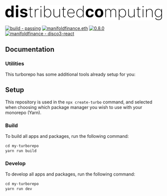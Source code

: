<div align="center">

  <img src="./.github/banner.svg">

</div>


[![build - passing](https://img.shields.io/badge/build-passing-black)](https://) [![manifoldfinance.eth](https://img.shields.io/static/v1?label=&message=manifoldfinance.eth&color=black&logo=ethereum&logoColor=white)](https://etherscan.io/enslookup-search?search=manifoldfinance.eth) [![0.8.0](https://img.shields.io/static/v1?label=&message=0.8.0&color=black&logo=solidity&logoColor=white)](https://etherscan.io/enslookup-search?search=manifoldfinance.eth) [![manifoldfinance - disco3-react](https://img.shields.io/static/v1?label=manifoldfinance&message=disco3-react&color=black&logo=github)](https://github.com/manifoldfinance/disco3-react "Go to GitHub repo")



## Documentation


### Utilities

This turborepo has some additional tools already setup for you:



## Setup

This repository is used in the `npx create-turbo` command, and selected when choosing which package manager you wish to use with your monorepo (Yarn).

### Build

To build all apps and packages, run the following command:

```
cd my-turborepo
yarn run build
```

### Develop

To develop all apps and packages, run the following command:

```
cd my-turborepo
yarn run dev
```
